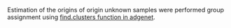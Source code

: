 Estimation of the origins of origin unknown samples were performed group assignment using [find.clusters function in adgenet]().
